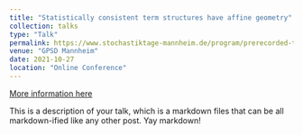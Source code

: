 ```yaml
---
title: "Statistically consistent term structures have affine geometry"
collection: talks
type: "Talk"
permalink: https://www.stochastiktage-mannheim.de/program/prerecorded-talks
venue: "GPSD Mannheim"
date: 2021-10-27
location: "Online Conference"
---
```


[More information here](https://www.stochastiktage-mannheim.de/program/prerecorded-talks)

This is a description of your talk, which is a markdown files that can be all markdown-ified like any other post. Yay markdown!
